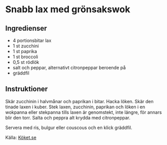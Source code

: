 # Snabb lax med grönsakswok

## Ingredienser
* 4 portionsbitar lax
* 1 st zucchini
* 1 st paprika
* 1 st broccoli
* 0,5 st rödlök
* salt och peppar, alternativt citronpeppar beroende på
* gräddfil

## Instruktioner
Skär zucchinin i halvmånar och paprikan i bitar. Hacka löken. Skär den tinade laxen i kuber. Stek laxen, zucchinin, paprikan och löken i en wokpanna eller stekpanna tills laxen är genomstekt, inte längre, för annars blir den torr. Salta och peppra alt krydda med citronpeppar.

Servera med ris, bulgur eller couscous och en klick gräddfil.

Källa: [Köket.se](https://www.koket.se/_/varmratter/fisk_och_skaldjur/snabb_lax_med_gronsakswok/)
